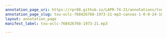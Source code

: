 ```yaml
---
annotation_page_uri: https://rpr88.github.io/LAPR-74-21/annotations/txu-oclc-768426768-1973-21-mp3-canvas-1-0-0-24-10.json
annotation_page_slug: txu-oclc-768426768-1973-21-mp3-canvas-1-0-0-24-10
layout: annotation_page
manifest_label: txu-oclc-768426768-1973-21.mp3

---
```

